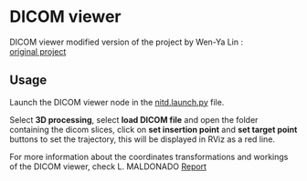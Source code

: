 # DICOM viewer
DICOM viewer modified version of the project by Wen-Ya Lin : <br/>
[original project](https://github.com/wenyalintw/Dicom-Viewer/blob/master/src/twoD/qpaintlabel2.py)

## Usage

Launch the DICOM viewer node in the [nitd.launch.py](../nitd_bringup/launch/nitd.launch.py) file.
<br/> 

Select **3D processing**, select **load DICOM file** and open the folder containing the dicom slices, click on **set insertion point** and **set target point** buttons to set the trajectory, this will be displayed in RViz as a red line.  

For more information about the coordinates transformations and workings of the DICOM viewer, check L. MALDONADO [Report](doc/placeholder.txt)
